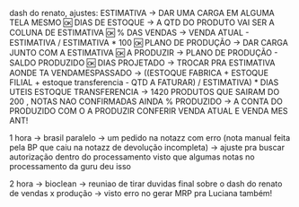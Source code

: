 dash do renato, ajustes:
ESTIMATIVA -> DAR UMA CARGA EM ALGUMA TELA MESMO 🆗
DIAS DE ESTOQUE -> A QTD DO PRODUTO VAI SER A COLUNA DE ESTIMATIVA 🆗
% DAS VENDAS -> VENDA ATUAL - ESTIMATIVA / ESTIMATIVA * 100 🆗
PLANO DE PRODUÇÃO -> DAR CARGA JUNTO COM A ESTIMATIVA 🆗
A PRODUZIR -> PLANO DE PRODUÇÃO - SALDO PRODUZIDO 🆗
DIAS PROJETADO -> TROCAR PRA ESTIMATIVA AONDE TA VENDAMESPASSADO
               -> ((ESTOQUE FABRICA + ESTOQUE FILIAL + estoque transferencia - QTD A FATURAR) / ESTIMATIVA) * DIAS UTEIS
ESTOQUE TRANSFERENCIA -> 1420 PRODUTOS QUE SAIRAM DO 200 , NOTAS NAO CONFIRMADAS AINDA
% PRODUZIDO -> A CONTA DO PRODUZIDO COM O A PRODUZIR
CONFERIR VENDA ATUAL E VENDA MES ANT!


1 hora → brasil paralelo → um pedido na notazz com erro (nota manual feita pela BP que caiu na notazz de devolução incompleta) 
→ ajuste pra buscar autorização dentro do processamento visto que algumas notas no processamento da guru deu isso

2 hora → bioclean → reuniao de tirar duvidas final sobre o dash do renato de vendas x produção
→ visto erro no gerar MRP pra Luciana também!
